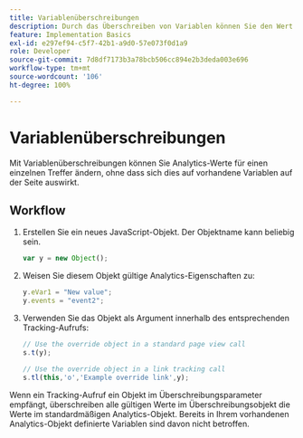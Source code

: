 ```yaml
---
title: Variablenüberschreibungen
description: Durch das Überschreiben von Variablen können Sie den Wert einer Variablen für einen einzelnen Verfolgungs- oder Verfolgungslinkaufruf ändern.
feature: Implementation Basics
exl-id: e297ef94-c5f7-42b1-a9d0-57e073f0d1a9
role: Developer
source-git-commit: 7d8df7173b3a78bcb506cc894e2b3deda003e696
workflow-type: tm+mt
source-wordcount: '106'
ht-degree: 100%

---
```


# Variablenüberschreibungen

Mit Variablenüberschreibungen können Sie Analytics-Werte für einen einzelnen Treffer ändern, ohne dass sich dies auf vorhandene Variablen auf der Seite auswirkt.

## Workflow

1. Erstellen Sie ein neues JavaScript-Objekt. Der Objektname kann beliebig sein.

   ```js
   var y = new Object();
   ```

2. Weisen Sie diesem Objekt gültige Analytics-Eigenschaften zu:

   ```js
   y.eVar1 = "New value";
   y.events = "event2";
   ```

3. Verwenden Sie das Objekt als Argument innerhalb des entsprechenden Tracking-Aufrufs:

   ```js
   // Use the override object in a standard page view call
   s.t(y);
   
   // Use the override object in a link tracking call
   s.tl(this,'o','Example override link',y);
   ```

Wenn ein Tracking-Aufruf ein Objekt im Überschreibungsparameter empfängt, überschreiben alle gültigen Werte im Überschreibungsobjekt die Werte im standardmäßigen Analytics-Objekt. Bereits in Ihrem vorhandenen Analytics-Objekt definierte Variablen sind davon nicht betroffen.
